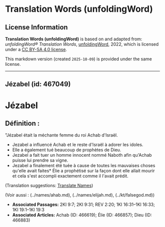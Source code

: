 # Translation Words (unfoldingWord)

## License Information

**Translation Words (unfoldingWord)** is based on and adapted from: _unfoldingWord® Translation Words_, [unfoldingWord](https://unfoldingword.org/utw), 2022, which is licensed under a [CC BY-SA 4.0 license](https://creativecommons.org/licenses/by-sa/4.0/legalcode.en).

This markdown version (created `2025-10-09`) is provided under the same license.



--------------------------------

## Jézabel (id: 467049)

Jézabel
=======

Définition :
------------

"Jézabel était la méchante femme du roi Achab d'Israël.

* Jezabel a influencé Achab et le reste d'Israël à adorer les idoles.
* Elle a également tué beaucoup de prophètes de Dieu.
* Jezabel a fait tuer un homme innocent nommé Naboth afin qu'Achab puisse lui prendre sa vigne.
* Jezabel a finalement été tuée à cause de toutes les mauvaises choses qu'elle avait faites\* Élie a prophétisé sur la façon dont elle allait mourir et cela s'est accompli exactement comme il l'avait prédit.

(Translation suggestions: [Translate Names](rc://en/ta/man/translate/translate-names))

(Voir aussi : (../names/ahab.md), (../names/elijah.md), (../kt/falsegod.md))

* **Associated Passages:** 2KI 9:7; 2KI 9:31; REV 2:20; 1KI 16:31–1KI 16:33; 1KI 19:1–1KI 19:3
* **Associated Articles:** Achab (ID: 466619); Élie (ID: 466857); Dieu (ID: 466883)

